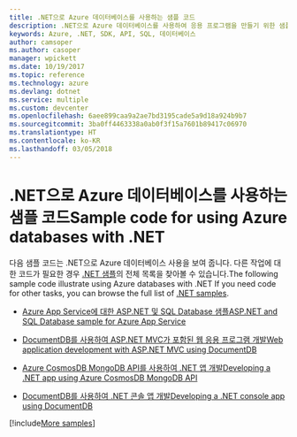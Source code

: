 ```yaml
---
title: .NET으로 Azure 데이터베이스를 사용하는 샘플 코드
description: .NET으로 Azure 데이터베이스를 사용하여 응용 프로그램을 만들기 위한 샘플 코드 얻기
keywords: Azure, .NET, SDK, API, SQL, 데이터베이스
author: camsoper
ms.author: casoper
manager: wpickett
ms.date: 10/19/2017
ms.topic: reference
ms.technology: azure
ms.devlang: dotnet
ms.service: multiple
ms.custom: devcenter
ms.openlocfilehash: 6aee899caa9a2ae7bd3195cade5a9d18a924b9b7
ms.sourcegitcommit: 3ba0ff4463338a0ab0f3f15a7601b89417c06970
ms.translationtype: HT
ms.contentlocale: ko-KR
ms.lasthandoff: 03/05/2018
---
```

# <a name="sample-code-for-using-azure-databases-with-net"></a><span data-ttu-id="c05a3-104">.NET으로 Azure 데이터베이스를 사용하는 샘플 코드</span><span class="sxs-lookup"><span data-stu-id="c05a3-104">Sample code for using Azure databases with .NET</span></span>

<span data-ttu-id="c05a3-105">다음 샘플 코드는 .NET으로 Azure 데이터베이스 사용을 보여 줍니다. 다른 작업에 대한 코드가 필요한 경우 [.NET 샘플](https://azure.microsoft.com/resources/samples/?term=dotnet)의 전체 목록을 찾아볼 수 있습니다.</span><span class="sxs-lookup"><span data-stu-id="c05a3-105">The following sample code illustrate using Azure databases with .NET If you need code for other tasks, you can browse the full list of [.NET samples](https://azure.microsoft.com/resources/samples/?term=dotnet).</span></span>

- [<span data-ttu-id="c05a3-106">Azure App Service에 대한 ASP.NET 및 SQL Database 샘플</span><span class="sxs-lookup"><span data-stu-id="c05a3-106">ASP.NET and SQL Database sample for Azure App Service</span></span>](https://azure.microsoft.com/resources/samples/dotnet-sqldb-tutorial/)

- [<span data-ttu-id="c05a3-107">DocumentDB를 사용하여 ASP.NET MVC가 포함된 웹 응용 프로그램 개발</span><span class="sxs-lookup"><span data-stu-id="c05a3-107">Web application development with ASP.NET MVC using DocumentDB</span></span>](https://azure.microsoft.com/resources/samples/documentdb-dotnet-todo-app/)

- [<span data-ttu-id="c05a3-108">Azure CosmosDB MongoDB API를 사용하여 .NET 앱 개발</span><span class="sxs-lookup"><span data-stu-id="c05a3-108">Developing a .NET app using Azure CosmosDB MongoDB API</span></span>](https://azure.microsoft.com/resources/samples/azure-cosmos-db-mongodb-dotnet-getting-started/)

- [<span data-ttu-id="c05a3-109">DocumentDB를 사용하여 .NET 콘솔 앱 개발</span><span class="sxs-lookup"><span data-stu-id="c05a3-109">Developing a .NET console app using DocumentDB</span></span>](https://azure.microsoft.com/resources/samples/documentdb-dotnet-getting-started/)

[!include[More samples](includes/more-samples.md)]
